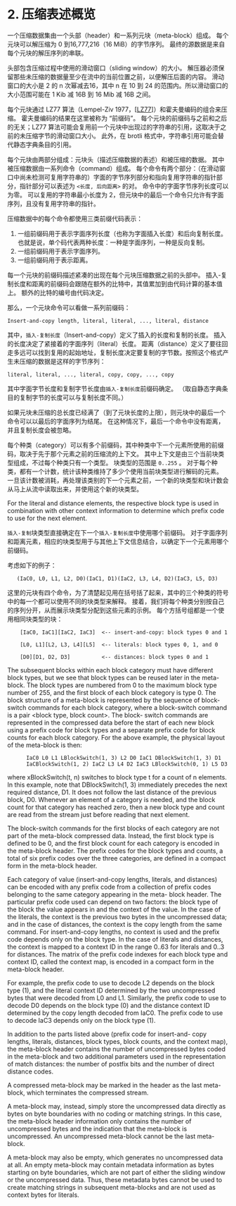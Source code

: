 # 2. 压缩表述概览

一个压缩数据集由一个头部（header）和一系列元块（meta-block）组成。 每个元块可以解压缩为 0 到16,777,216（16 MiB）的字节序列。 最终的源数据是来自每个元块的解压序列的串联。

头部包含压缩过程中使用的滑动窗口（sliding window）的大小。 解压器必须保留那些未压缩的数据量至少在流中的当前位置之前，以便解压后面的内容。 滑动窗口的大小是 2 的 n 次幂减去16，其中 n 在 10 到 24 的范围内。所以滑动窗口的大小范围可能在 1 Kib 减 16B 到 16 Mib 减 16B 之间。

每个元块通过 LZ77 算法（Lempel-Ziv 1977，\[[LZ77](https://tools.ietf.org/html/rfc7932#ref-LZ77)\]）和霍夫曼编码的组合来压缩。 霍夫曼编码的结果在这里被称为 “前缀码”。 每个元块的前缀码与之前和之后的无关；LZ77 算法可能会复用前一个元块中出现过的字符串的引用，这取决于之前的未压缩字节的滑动窗口大小。 此外，在 brotli 格式中，字符串引用可能会替代静态字典条目的引用。

每个元块由两部分组成：元块头（描述压缩数据的表述）和被压缩的数据。 其中被压缩数据由一系列命令（command）组成。 每个命令有两个部分：（在滑动窗口中尚未检测可复用字符串的）字面的字节序列部分和指向复用字符串的指针部分，指针部分可以表述为 `<长度, 后向距离>` 的对。 命令中的字面字节序列长度可以为零。 可以复用的字符串最小长度为 2，但元块中的最后一个命令只允许有字面序列，且没有复用字符串的指针。

压缩数据中的每个命令都使用三类前缀代码表示：

1. 一组前缀码用于表示字面序列长度（也称为字面插入长度）和后向复制长度。 也就是说，单个码代表两种长度：一种是字面序列，一种是反向复制。
2. 一组前缀码用于表示字面序列。
3. 一组前缀码用于表示距离。

每一个元块的前缀码描述紧凑的出现在每个元块压缩数据之前的头部中。 插入-复制长度和距离的前缀码会跟随在额外的比特中，其值累加到由代码计算的基本值上。 额外的比特的编号由代码决定。

那么，一个元块命令可以看做一系列前缀码：

```
Insert-and-copy length, literal, literal, ..., literal, distance
```

其中，`插入-复制长度`（Insert-and-copy）定义了插入的长度和复制的长度。 插入的长度决定了紧接着的字面序列（literal）长度。 距离（distance）定义了要往回走多远可以找到复用的起始地址，复制长度决定要复制的字节数。按照这个格式产生未压缩的数据是这样的字节序列：

```
literal, literal, ..., literal, copy, copy, ..., copy
```

其中字面字节长度和复制字节长度由`插入-复制长度`前缀码确定。 （取自静态字典条目的复制字节的长度可以与复制长度不同。）

如果元块未压缩的总长度已经满了（到了元块长度的上限），则元块中的最后一个命令可以以最后的字面序列为结尾。 在这种情况下，最后一个命令中没有距离，并且复制长度会被忽略。

每个种类（category）可以有多个前缀码，其中种类中下一个元素所使用的前缀码，取决于先于那个元素之前的压缩流的上下文。 其中上下文是由三个当前块类型组成，不过每个种类只有一个类型。 块类型的范围是 `0..255` 。 对于每个种类，都有一个计数，统计该种类维持了多少个使用当前块类型进行解码的元素。 一旦该计数被消耗，再处理该类别的下一个元素之前，一个新的块类型和块计数会从马上从流中读取出来，并使用这个新的块类型。

For the literal and distance elements, the respective block type is used in combination with other context information to determine which prefix code to use for the next element.

`插入-复制`块类型直接确定在下一个`插入-复制长度`中使用哪个前缀码。 对于字面序列和距离元素，相应的块类型用于与其他上下文信息结合，以确定下一个元素用哪个前缀码。

考虑如下的例子：

```
   (IaC0, L0, L1, L2, D0)(IaC1, D1)(IaC2, L3, L4, D2)(IaC3, L5, D3)
```

这里的元块有四个命令，为了清楚起见用在括号括了起来，其中的三个种类的符号中的每一个都可以使用不同的块类型来解释。 接着，我们将每个种类分别按自己的序列分开，从而展示块类型分配到这些元素的示例。 每个方括号组都是一个使用相同块类型的块：

```
    [IaC0, IaC1][IaC2, IaC3]  <-- insert-and-copy: block types 0 and 1

    [L0, L1][L2, L3, L4][L5]  <-- literals: block types 0, 1, and 0

    [D0][D1, D2, D3]          <-- distances: block types 0 and 1
```

The subsequent blocks within each block category must have different block types, but we see that block types can be reused later in the meta-block.  The block types are numbered from 0 to the maximum block type number of 255, and the first block of each block category is type 0.  The block structure of a meta-block is represented by the sequence of block-switch commands for each block category, where a block-switch command is a pair &lt;block type, block count&gt;.  The block- switch commands are represented in the compressed data before the start of each new block using a prefix code for block types and a separate prefix code for block counts for each block category.  For the above example, the physical layout of the meta-block is then:

```
      IaC0 L0 L1 LBlockSwitch(1, 3) L2 D0 IaC1 DBlockSwitch(1, 3) D1
      IaCBlockSwitch(1, 2) IaC2 L3 L4 D2 IaC3 LBlockSwitch(0, 1) L5 D3
```

where xBlockSwitch\(t, n\) switches to block type t for a count of n elements.  In this example, note that DBlockSwitch\(1, 3\) immediately precedes the next required distance, D1.  It does not follow the last distance of the previous block, D0.  Whenever an element of a category is needed, and the block count for that category has reached zero, then a new block type and count are read from the stream just before reading that next element.

The block-switch commands for the first blocks of each category are not part of the meta-block compressed data.  Instead, the first block type is defined to be 0, and the first block count for each category is encoded in the meta-block header.  The prefix codes for the block types and counts, a total of six prefix codes over the three categories, are defined in a compact form in the meta-block header.

Each category of value \(insert-and-copy lengths, literals, and distances\) can be encoded with any prefix code from a collection of prefix codes belonging to the same category appearing in the meta- block header.  The particular prefix code used can depend on two factors: the block type of the block the value appears in and the context of the value.  In the case of the literals, the context is the previous two bytes in the uncompressed data; and in the case of distances, the context is the copy length from the same command.  For insert-and-copy lengths, no context is used and the prefix code depends only on the block type.  In the case of literals and distances, the context is mapped to a context ID in the range 0..63 for literals and 0..3 for distances.  The matrix of the prefix code indexes for each block type and context ID, called the context map, is encoded in a compact form in the meta-block header.

For example, the prefix code to use to decode L2 depends on the block type \(1\), and the literal context ID determined by the two uncompressed bytes that were decoded from L0 and L1.  Similarly, the prefix code to use to decode D0 depends on the block type \(0\) and the distance context ID determined by the copy length decoded from IaC0. The prefix code to use to decode IaC3 depends only on the block type \(1\).

In addition to the parts listed above \(prefix code for insert-and- copy lengths, literals, distances, block types, block counts, and the context map\), the meta-block header contains the number of uncompressed bytes coded in the meta-block and two additional parameters used in the representation of match distances: the number of postfix bits and the number of direct distance codes.

A compressed meta-block may be marked in the header as the last meta- block, which terminates the compressed stream.

A meta-block may, instead, simply store the uncompressed data directly as bytes on byte boundaries with no coding or matching strings.  In this case, the meta-block header information only contains the number of uncompressed bytes and the indication that the meta-block is uncompressed.  An uncompressed meta-block cannot be the last meta-block.

A meta-block may also be empty, which generates no uncompressed data at all.  An empty meta-block may contain metadata information as bytes starting on byte boundaries, which are not part of either the sliding window or the uncompressed data.  Thus, these metadata bytes cannot be used to create matching strings in subsequent meta-blocks and are not used as context bytes for literals.

